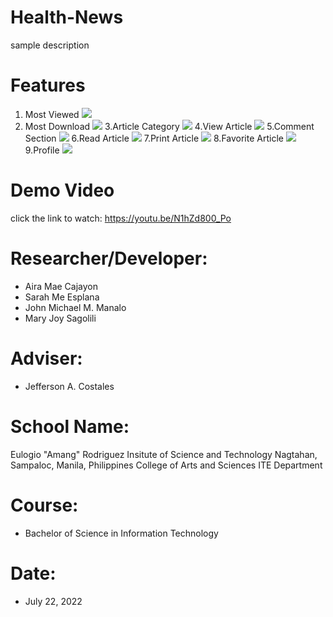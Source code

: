 # Health-News
sample description

# Features
1. Most Viewed
![](image/1.png)
2. Most Download
![](image/2.png)
3.Article Category
![](image/3.png)
4.View Article
![](image/4.png)
5.Comment Section
![](image/5.png)
6.Read Article
![](image/6.png)
7.Print Article
![](image/7.png)
8.Favorite Article
![](image/8.png)
9.Profile
![](image/9.png)







# Demo Video
click the link to watch: https://youtu.be/N1hZd800_Po
# Researcher/Developer:
* Aira Mae Cajayon
* Sarah Me Esplana
* John Michael M. Manalo
* Mary Joy Sagolili
# Adviser:
* Jefferson A. Costales
# School Name:
Eulogio "Amang" Rodriguez Insitute of Science and Technology
Nagtahan, Sampaloc, Manila, Philippines
College of Arts and Sciences
ITE Department
# Course:
* Bachelor of Science in Information Technology
# Date:
* July 22, 2022

